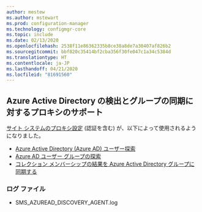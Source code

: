 ```yaml
---
author: mestew
ms.author: mstewart
ms.prod: configuration-manager
ms.technology: configmgr-core
ms.topic: include
ms.date: 02/13/2020
ms.openlocfilehash: 2538f11e86362335b8ce38a8de7a30407af826b2
ms.sourcegitcommit: bbf820c35414bf2cba356f30fe047c1a34c5384d
ms.translationtype: HT
ms.contentlocale: ja-JP
ms.lasthandoff: 04/21/2020
ms.locfileid: "81691560"
---
```

## <a name="proxy-support-for-azure-active-directory-discovery-and-group-sync"></a><a name="bkmk_aad"></a> Azure Active Directory の検出とグループの同期に対するプロキシのサポート

<!--5913817-->
[サイト システムのプロキシ設定](../../../../plan-design/network/proxy-server-support.md) (認証を含む) が、以下によって使用されるようになりました。

- [Azure Active Directory (Azure AD) ユーザー探索](../../../../servers/deploy/configure/about-discovery-methods.md#azureaddisc)
- [Azure AD ユーザー グループの探索](../../../../servers/deploy/configure/about-discovery-methods.md#bkmk_azuregroupdisco)
- [コレクション メンバーシップの結果を Azure Active Directory グループに同期する](../../../../clients/manage/collections/create-collections.md#bkmk_aadcollsync)

### <a name="log-files"></a>ログ ファイル

- SMS_AZUREAD_DISCOVERY_AGENT.log
